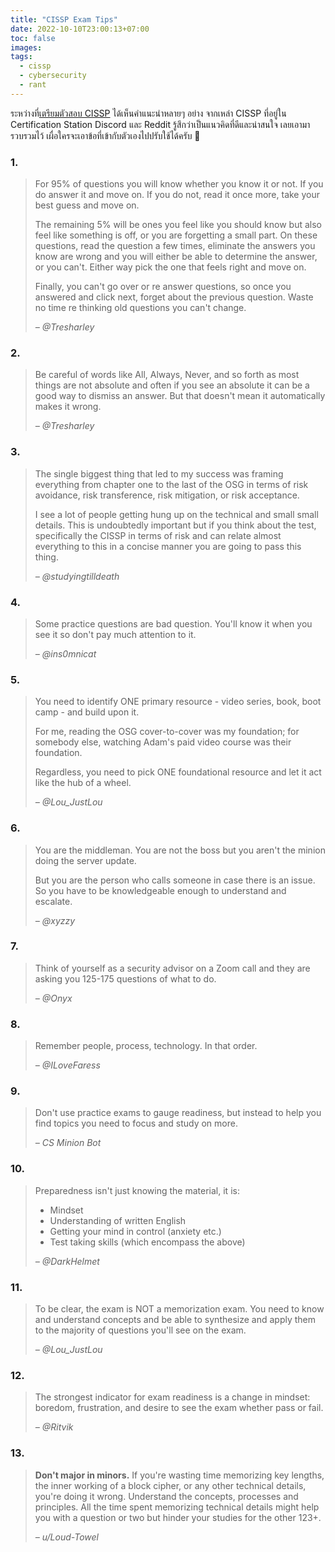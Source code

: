 ```yaml
---
title: "CISSP Exam Tips"
date: 2022-10-10T23:00:13+07:00
toc: false
images:
tags:
  - cissp
  - cybersecurity
  - rant
---
```


ระหว่างที่[เตรียมตัวสอบ CISSP](/posts/cissp-exam-preparation-review) ได้เห็นคำแนะนำหลายๆ อย่าง จากเหล่า CISSP ที่อยู่ใน Certification Station Discord และ Reddit รู้สึกว่าเป็นแนวคิดที่ดีและน่าสนใจ เลยเอามารวบรวมไว้ เผื่อใครจะเอาข้อที่เข้ากับตัวเองไปปรับใช้ได้ครับ 🙂

### 1.
> For 95% of questions you will know whether you know it or not. If you do answer it and move on. If you do not, read it once more, take your best guess and move on.
>
> The remaining 5% will be ones you feel like you should know but also feel like something is off, or you are forgetting a small part. On these questions, read the question a few times, eliminate the answers you know are wrong and you will either be able to determine the answer, or you can't. Either way pick the one that feels right and move on.
>
> Finally, you can't go over or re answer questions, so once you answered and click next, forget about the previous question. Waste no time re thinking old questions you can't change.
>
> <cite>&ndash; @Tresharley</cite>

### 2.
> Be careful of words like All, Always, Never, and so forth as most things are not absolute and often if you see an absolute it can be a good way to dismiss an answer. But that doesn't mean it automatically makes it wrong.
>
> <cite>&ndash; @Tresharley</cite>

### 3.
> The single biggest thing that led to my success was framing everything from chapter one to the last of the OSG in terms of risk avoidance, risk transference, risk mitigation, or risk acceptance.
>
> I see a lot of people getting hung up on the technical and small small details. This is undoubtedly important but if you think about the test, specifically the CISSP in terms of risk and can relate almost everything to this in a concise manner you are going to pass this thing. 
>
> <cite>&ndash; @studyingtilldeath</cite>

### 4.
> Some practice questions are bad question. You'll know it when you see it so don't pay much attention to it.
>
> <cite>&ndash; @ins0mnicat</cite>

### 5.
> You need to identify ONE primary resource - video series, book, boot camp - and build upon it.
>
> For me, reading the OSG cover-to-cover was my foundation; for somebody else, watching Adam's paid video course was their foundation. 
>
> Regardless, you need to pick ONE foundational resource and let it act like the hub of a wheel.
>
> <cite>&ndash; @Lou_JustLou</cite>

### 6.
> You are the middleman. You are not the boss but you aren't the minion doing the server update.
>
> But you are the person who calls someone in case there is an issue. So you have to be knowledgeable enough to understand and escalate.
>
> <cite>&ndash; @xyzzy</cite>

### 7.
> Think of yourself as a security advisor on a Zoom call and they are asking you 125-175 questions of what to do.
>
> <cite>&ndash; @Onyx</cite>

### 8.
> Remember people, process, technology. In that order.
>
> <cite>&ndash; @ILoveFaress</cite>

### 9.
> Don't use practice exams to gauge readiness, but instead to help you find topics you need to focus and study on more.
>
> <cite>&ndash; CS Minion Bot</cite>

### 10.
> Preparedness isn't just knowing the material, it is:
> * Mindset
> * Understanding of written English
> * Getting your mind in control (anxiety etc.)
> * Test taking skills (which encompass the above)
>
> <cite>&ndash; @DarkHelmet</cite>

### 11.
> To be clear, the exam is NOT a memorization exam. You need to know and understand concepts and be able to synthesize and apply them to the majority of questions you'll see on the exam.
>
> <cite>&ndash; @Lou_JustLou</cite>

### 12.
> The strongest indicator for exam readiness is a change in mindset: boredom, frustration, and desire to see the exam whether pass or fail.
>
> <cite>&ndash; @Ritvik</cite>

### 13.
> **Don't major in minors.** If you're wasting time memorizing key lengths, the inner working of a block cipher, or any other technical details, you're doing it wrong. Understand the concepts, processes and principles. All the time spent memorizing technical details might help you with a question or two but hinder your studies for the other 123+.
>
> <cite>&ndash; u/Loud-Towel</cite>
